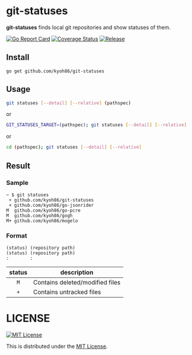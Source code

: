 # git-statuses

**git-statuses** finds local git repositories and show statuses of them.

[![Go Report Card](https://goreportcard.com/badge/github.com/kyoh86/git-statuses)](https://goreportcard.com/report/github.com/kyoh86/git-statuses)
[![Coverage Status](https://img.shields.io/codecov/c/github/kyoh86/git-statuses.svg)](https://codecov.io/gh/kyoh86/git-statuses)
[![Release](https://github.com/kyoh86/git-statuses/workflows/Release/badge.svg)](https://github.com/kyoh86/git-statuses/releases)

## Install

```
go get github.com/kyoh86/git-statuses
```

## Usage

```sh
git statuses [--detail] [--relative] (pathspec)
```

or

```sh
GIT_STATUSES_TARGET=(pathspec); git statuses [--detail] [--relative]
```

or

```sh
cd (pathspec); git statuses [--detail] [--relative]
```

## Result

### Sample
```
~ $ git statuses
 + github.com/kyoh86/git-statuses
 + github.com/kyoh86/go-jsonrider
M  github.com/kyoh86/go-pcre
M  github.com/kyoh86/gogh
M+ github.com/kyoh86/mogelo
```

### Format
```
(status) (repository path)
(status) (repository path)
:        :
```

|status|description                     |
|:----:|--------------------------------|
|`M`   |Contains deleted/modified files |
|`+`   |Contains untracked files        |

# LICENSE

[![MIT License](http://img.shields.io/badge/license-MIT-blue.svg)](http://www.opensource.org/licenses/MIT)

This is distributed under the [MIT License](http://www.opensource.org/licenses/MIT).
